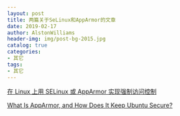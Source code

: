 ```yaml
---
layout: post
title: 两篇关于SeLinux和AppArmor的文章
date: 2019-02-17
author: AlstonWilliams
header-img: img/post-bg-2015.jpg
catalog: true
categories:
- 其它
tags:
- 其它
---
```

[在 Linux 上用 SELinux 或 AppArmor 实现强制访问控制](https://linux.cn/article-7719-1.html)

[What Is AppArmor, and How Does It Keep Ubuntu Secure?](https://www.howtogeek.com/118222/htg-explains-what-apparmor-is-and-how-it-secures-your-ubuntu-system/)
